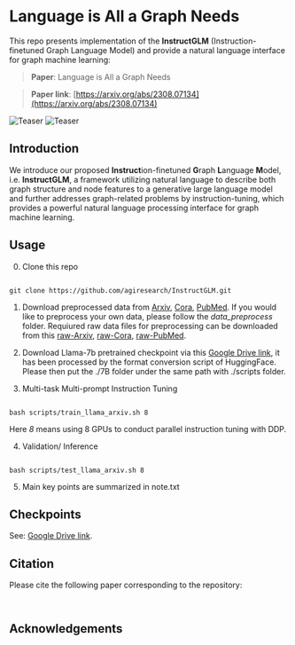 # Language is All a Graph Needs

This repo presents implementation of the **InstructGLM** (Instruction-finetuned Graph Language Model) and provide a natural language interface for graph machine learning:

>  **Paper**: Language is All a Graph Needs <br>

>  **Paper link**: [https://arxiv.org/abs/2308.07134](https://arxiv.org/abs/2308.07134)
  

![Teaser](pic/pc_1.png)
![Teaser](pic/pc_2.png)
  

## Introduction

We introduce our proposed **Instruct**ion-finetuned **G**raph **L**anguage **M**odel, i.e. **InstructGLM**, a framework utilizing natural language to describe both graph structure and node features to a generative large language model and further addresses graph-related problems by instruction-tuning, which provides a powerful natural language processing interface for graph machine learning.

## Usage

  

0. Clone this repo

  

```

git clone https://github.com/agiresearch/InstructGLM.git

```

  

1. Download preprocessed data from [Arxiv](https://drive.google.com/file/d/1xN4cnmSSrEdgn4xopsUEeQRRghaQ3B1B/view?usp=drive_link), [Cora](https://drive.google.com/file/d/1_8UtMA7P82HfYTDHZ0oPaxdDjueKNQfa/view?usp=drive_link), [PubMed](https://drive.google.com/file/d/1PHSp8Sx4LopNci4d0vZ8SCOWRBg4FhWc/view?usp=drive_link). If you would like to preprocess your own data, please follow the *data_preprocess* folder. Requiured raw data files for preprocessing can be downloaded from this [raw-Arxiv](https://drive.google.com/file/d/1pmWjrg195Rk-MHwrcaAhGGNcqCY-gEOc/view?usp=drive_link), [raw-Cora](https://drive.google.com/file/d/1V3sDFrXKS3VYSQp5netTaz4w3IgKQ7ac/view?usp=drive_link), [raw-PubMed](https://drive.google.com/file/d/1YbYZuuQunZybXzIc1f26y5aKLx-YIEDK/view?usp=drive_link).

  

2. Download Llama-7b pretrained checkpoint via this [Google Drive link](https://drive.google.com/file/d/1wLaPMSDAxCMcl3pJ-0bYymOid3gkULc3/view?usp=drive_link), it has been processed by the format conversion script of HuggingFace. Please then put the ./7B folder under the same path with ./scripts folder. 

  
  

3. Multi-task Multi-prompt Instruction Tuning

  

```

bash scripts/train_llama_arxiv.sh 8

```

Here *8* means using 8 GPUs to conduct parallel instruction tuning with DDP.

4. Validation/ Inference

```

bash scripts/test_llama_arxiv.sh 8

```
5. Main key points are summarized in note.txt
  
  

## Checkpoints

See: [Google Drive link](https://drive.google.com/file/d/1aNAx0gWpDyHlqYOUR17NomJNQJEMwprI/view?usp=drive_link).
 

## Citation

  

Please cite the following paper corresponding to the repository:

```


```

  

## Acknowledgements

  

